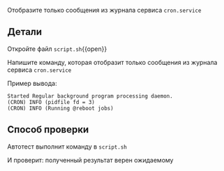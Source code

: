 Отобразите только сообщения из журнала сервиса `cron.service`

## Детали

Откройте файл `script.sh`{{open}}

Напишите команду, которая отобразит только сообщения из журнала сервиса `cron.service`

Пример вывода:

```text
Started Regular background program processing daemon.
(CRON) INFO (pidfile fd = 3)
(CRON) INFO (Running @reboot jobs)
```

## Способ проверки

Автотест выполнит команду в `script.sh`

И проверит: полученный результат верен ожидаемому